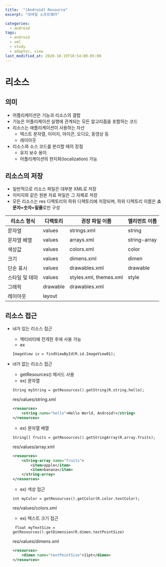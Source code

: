 ```yaml
---
title:  "[Android] Resource"
excerpt: "모바일 소프트웨어"

categories:
  - android
tags:
  - android
  - xml
  - study
  - adaptor, view
last_modified_at: 2020-10-19T10:54:00-05:00
---
```


# 리소스
## 의미 
* 어플리케이션은 기능과 리소스의 결합
* 기능은 어플리케이션 실행에 관계되는 모든 알고리즘을 포함하는 코드
* 리소스는 애플리케이션이 사용하는 자산
    * 텍스트 문자열, 이미지, 아이콘, 오디오, 동영상 등
    * 레이아웃
* 리소스와 소스 코드를 분리할 때의 장점
    * 유지 보수 용이
    * 어플리케이션의 현지화(localization) 가능

## 리소스의 저장
* 일반적으로 리소스 파일은 대부분 XML로 저장
* 이미지와 같은 원본 자료 파일은 그 자체로 저장
* 모든 리소스는 res 디렉토리의 하위 디렉토리에 저장되며, 하위 디렉토리 이름은 **소문자+숫자+밑줄**로만 구성


|리소스 형식|디렉토리|권장 파일 이름|엘리먼트 이름|
|------|-------|-------|------|
|문자열|values|strings.xml|string|
|문자열 배열|values|arrays.xml|string-array
|색상값|values|colors.xml|color
|크기|values|dimens.xml|dimen
|단순 표시|values|drawables.xml|drawable
|스타일 및 테마|values|styles.xml, themes.xml|style
|그래픽|drawable|drawables.xml|
|레이아웃|layout


## 리소스 접근
* id가 있는 리소스 접근
    * 액티비티에 전개한 후에 사용 가능
    * ex
     <pre><code>ImageView iv = findViewById(R.id.ImageView01);</code></pre>

* id가 없는 리소스 접근
    * getResources() 메서드 사용
    * ex) 문자열
    <pre><code>String myString = getResources().getString(R.string.hello);</code></pre>
    res/values/string.xml
    ~~~xml
    <resources>
        <string name="hello">Hello World, Android!</string>
    </resources>
    ~~~
    * ex) 문자열 배열 
    <pre><code>String[] fruits = getResources().getStringArray(R.array.fruits);</code></pre>
    res/values/array.xml
    ~~~xml
    <resources>
        <string-array name="fruits">
            <item>apple</item>
            <item>banana</item>
        </string-array>
    </resources>
    ~~~
    * ex) 색상 접근
    <pre><code>int myColor = getResources().getColor(R.color.textColor);</code></pre>
    res/values/colors.xml
    * ex) 텍스트 크기 접근
    <pre><code> float myTextSize = getResources().getDimension(R.dimen.textPointSize) </pre></code>
    res/values/dimens.xml
    ~~~xml
    <resources>
        <dimen name="textPointSize">11pt</dimen>
    </resources>
    ~~~
